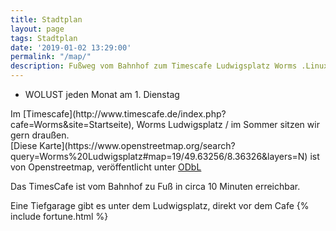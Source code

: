 ```yaml
---
title: Stadtplan
layout: page
tags: Stadtplan
date: '2019-01-02 13:29:00'
permalink: "/map/"
description: Fußweg vom Bahnhof zum Timescafe Ludwigsplatz Worms .Linuxfans treffen sich dort jeden ersten Dienstag im Monat
---
```

<ul>
<li>WOLUST jeden Monat am 1. Dienstag</li>
</ul>
Im [Timescafe](http://www.timescafe.de/index.php?cafe=Worms&site=Startseite), Worms Ludwigsplatz / im Sommer sitzen wir gern draußen.


<div id="mapid"></div>
[Diese Karte](https://www.openstreetmap.org/search?query=Worms%20Ludwigsplatz#map=19/49.63256/8.36326&layers=N) ist von Openstreetmap, veröffentlicht unter <a href="http://opendatacommons.org/licenses/odbl/">ODbL</a>

Das TimesCafe ist vom Bahnhof zu Fuß in circa 10 Minuten erreichbar.

Eine Tiefgarage gibt es unter dem Ludwigsplatz, direkt vor dem Cafe
{% include fortune.html %}

<script>
var mymap = L.map('mapid').setView([49.63290, 8.36309], 16);

L.tileLayer('https://api.tiles.mapbox.com/v4/{id}/{z}/{x}/{y}.png?access_token=pk.eyJ1IjoiZGV3b21zZXIiLCJhIjoiY2p1NXByNTI1MHF3NjRkbzJ4bzdyemRrayJ9.gs3MZEcigyG_wdlH_q1Q1w', {maxZoom: 18,attribution: 'Map data &copy; <a href="https://www.openstreetmap.org/">OpenStreetMap</a> contributors, ' +
'<a href="https://creativecommons.org/licenses/by-sa/2.0/">CC-BY-SA</a>, ' +
'Imagery © <a href="https://www.mapbox.com/">Mapbox</a>',id: 'mapbox.streets'}).addTo(mymap);
L.marker([49.632493, 8.363262]).addTo(mymap)
.bindPopup("<b>Linux Stammtisch !</b><br />im Timescafe.").openPopup();
         

var popup = L.popup();

function onMapClick(e) {
popup
.setLatLng(e.latlng)
.setContent("You clicked the map at " + e.latlng.toString())
.openOn(mymap)
};

var marker;
map.on('locationfound', function(ev){
    if (!marker) {
        marker = L.marker(ev.latlng);
    } else {
        marker.setLatLng(ev.latlng);
    }
})

</script> 




















